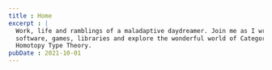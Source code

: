 ```yaml
---
title : Home
excerpt : |
  Work, life and ramblings of a maladaptive daydreamer. Join me as I write
  software, games, libraries and explore the wonderful world of Category and
  Homotopy Type Theory.
pubDate : 2021-10-01
---
```

